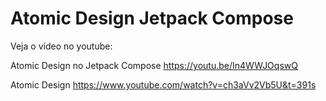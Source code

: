 # Atomic Design Jetpack Compose

Veja o vídeo no youtube:

Atomic Design no Jetpack Compose
https://youtu.be/In4WWJOqswQ

Atomic Design
https://www.youtube.com/watch?v=ch3aVv2Vb5U&t=391s
